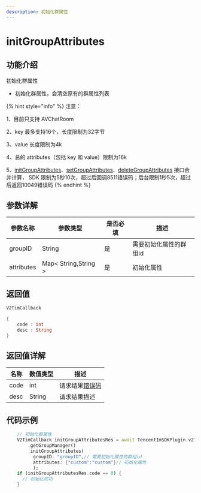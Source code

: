 ```yaml
---
description: 初始化群属性
---
```


# initGroupAttributes

## 功能介绍

初始化群属性

* 初始化群属性，会清空原有的群属性列表

{% hint style="info" %}
注意：

1、目前只支持 AVChatRoom

2、key 最多支持16个，长度限制为32字节

3、value 长度限制为4k

4、总的 attributes（包括 key 和 value）限制为16k

5、[initGroupAttributes](initgroupattributes.md)、[setGroupAttributes](setgroupattributes.md)、[deleteGroupAttributes](deletegroupattributes.md) 接口合并计算， SDK 限制为5秒10次，超过后回调8511错误码；后台限制1秒5次，超过后返回10049错误码
{% endhint %}

## 参数详解

| 参数名称       | 参数类型                 | 是否必填 | 描述           |
| ---------- | -------------------- | ---- | ------------ |
| groupID    | String               | 是    | 需要初始化属性的群组id |
| attributes | Map< String,String > | 是    | 初始化属性        |

## 返回值

```dart
V2TimCallback

{
    code : int
    desc : String
}
```

## 返回值详解

| 名称   | 数值类型   | 描述                                                             |
| ---- | ------ | -------------------------------------------------------------- |
| code | int    | 请求结果[错误码](https://cloud.tencent.com/document/product/269/1671) |
| desc | String | 请求结果描述                                                         |

## 代码示例

```dart
    // 初始化群属性
    V2TimCallback initGroupAttributesRes = await TencentImSDKPlugin.v2TIMManager
        .getGroupManager()
        .initGroupAttributes(
          groupID: "groupID",// 需要初始化属性的群组id
          attributes: {"custom":"custom"}// 初始化属性
          );
    if (initGroupAttributesRes.code == 0) {
      // 初始化成功
    }
```
